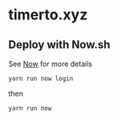 # timerto.xyz

## Deploy with Now.sh

See [Now](https://zeit.co/docs/v2) for more details

```
yarn run now login
```

then

```
yarn run now
```
